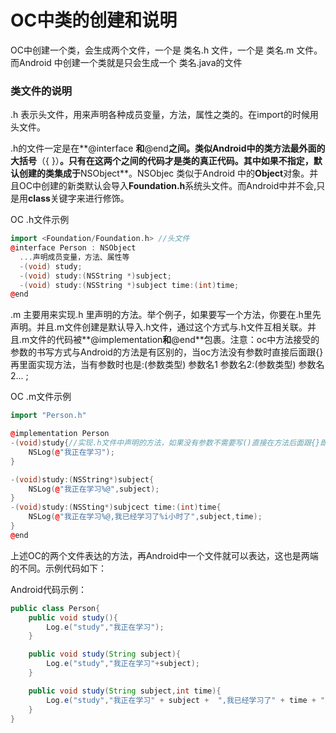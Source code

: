 # OC中类的创建和说明

OC中创建一个类，会生成两个文件，一个是 类名.h 文件，一个是 类名.m 文件。而Android 中创建一个类就是只会生成一个 类名.java的文件

### 类文件的说明

.h 表示头文件，用来声明各种成员变量，方法，属性之类的。在import的时候用头文件。

.h的文件一定是在**@interface **和**@end**之间。类似Android中的类方法最外面的大括号**（{ }）**。只有在这两个之间的代码才是类的真正代码。其中如果不指定，默认创建的类集成于**NSObject**。NSObjec 类似于Android 中的**Object**对象。并且OC中创建的新类默认会导入**Foundation.h**系统头文件。而Android中并不会,只是用**class**关键字来进行修饰。

OC .h文件示例

```cpp
import <Foundation/Foundation.h> //头文件 
@interface Person : NSObject
  ...声明成员变量，方法、属性等
  -(void) study;
  -(void) study:(NSString *)subject;
  -(void) study:(NSString *)subject time:(int)time;
@end
```

.m 主要用来实现.h 里声明的方法。举个例子，如果要写一个方法，你要在.h里先声明。并且.m文件创建是默认导入.h文件，通过这个方式与.h文件互相关联。并且.m文件的代码被**@implementation**和**@end**包裹。注意：oc中方法接受的参数的书写方式与Android的方法是有区别的，当oc方法没有参数时直接后面跟{}再里面实现方法，当有参数时也是:\(参数类型\) 参数名1 参数名2:\(参数类型\) 参数名2... ;

OC .m文件示例

```cpp
import "Person.h"

@implementation Person
-(void)study{//实现.h文件中声明的方法，如果没有参数不需要写()直接在方法后面跟{}即可。
    NSLog(@"我正在学习");
}

-(void)study:(NSString*)subject{
    NSLog(@"我正在学习%@",subject);
}
-(void)study:(NSSting*)subjcect time:(int)time{
    NSLog(@"我正在学习%@,我已经学习了%i小时了",subject,time);
}
@end
```

上述OC的两个文件表达的方法，再Android中一个文件就可以表达，这也是两端的不同。示例代码如下：

Android代码示例：

```java
public class Person{
    public void study(){
        Log.e("study","我正在学习");
    }

    public void study(String subject){
        Log.e("study","我正在学习"+subject);
    }

    public void study(String subject,int time){
        Log.e("study","我正在学习" + subject +  ",我已经学习了" + time + "小时");
    }
}
```




